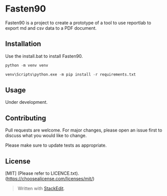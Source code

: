 ﻿# Fasten90

Fasten90 is a project to create a prototype of a tool to use reportlab to export md and csv data to a PDF document. 

## Installation

Use the install.bat to install Fasten90.

```python
python -m venv venv

venv\Scripts\python.exe -m pip install -r requirements.txt
```

## Usage

Under development.

## Contributing
Pull requests are welcome. For major changes, please open an issue first to discuss what you would like to change.

Please make sure to update tests as appropriate.

## License

[MIT] (Please refer to LICENCE.txt).(https://choosealicense.com/licenses/mit/)


> Written with [StackEdit](https://stackedit.io/).
